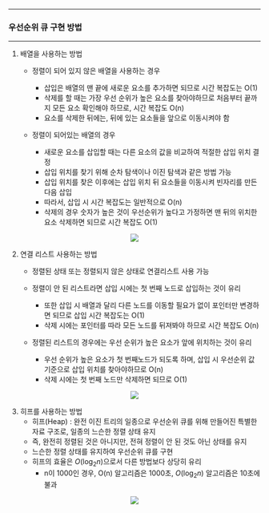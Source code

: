 -----
### 우선순위 큐 구현 방법
-----
1. 배열을 사용하는 방법
   - 정렬이 되어 있지 않은 배열을 사용하는 경우
     + 삽입은 배열의 맨 끝에 새로운 요소를 추가하면 되므로 시간 복잡도는 O(1)
     + 삭제를 할 때는 가장 우선 순위가 높은 요소를 찾아야하므로 처음부터 끝까지 모든 요소 확인해야 하므로, 시간 복잡도 O(n)
     + 요소를 삭제한 뒤에는, 뒤에 있는 요소들을 앞으로 이동시켜야 함

   - 정렬이 되어있는 배열의 경우
     + 새로운 요소를 삽입할 때는 다른 요소의 값을 비교하여 적절한 삽입 위치 결정
     + 삽입 위치를 찾기 위해 순차 탐색이나 이진 탐색과 같은 방법 가능
     + 삽입 위치를 찾은 이후에는 삽입 위치 뒤 요소들을 이동시켜 빈자리를 만든 다음 삽입
     + 따라서, 삽입 시 시간 복잡도는 일반적으로 O(n)
     + 삭제의 경우 숫자가 높은 것이 우선순위가 높다고 가정하면 맨 뒤의 위치한 요소 삭제하면 되므로 시간 복잡도 O(1)
<div align="center">
<img src="https://github.com/user-attachments/assets/808c4cd0-48ef-4fce-a133-6f5c3270e4fd">
</div>

2. 연결 리스트 사용하는 방법
   - 정렬된 상태 또는 정렬되지 않은 상태로 연결리스트 사용 가능
   - 정렬이 안 된 리스트라면 삽입 시에는 첫 번째 노드로 삽입하는 것이 유리
      + 또한 삽입 시 배열과 달리 다른 노드를 이동할 필요가 없이 포인터만 변경하면 되므로 삽입 시간 복잡도는 O(1)
      + 삭제 시에는 포인터를 따라 모든 노드를 뒤져봐야 하므로 시간 복잡도 O(n)

   - 정렬된 리스트의 경우에는 우선 순위가 높은 요소가 앞에 위치하는 것이 유리
     + 우선 순위가 높은 요소가 첫 번째노드가 되도록 하며, 삽입 시 우선순위 값 기준으로 삽입 위치를 찾아야하므로 O(n)
     + 삭제 시에는 첫 번째 노드만 삭제하면 되므로 O(1)

<div align="center">
<img src="https://github.com/user-attachments/assets/f68c73c3-2924-4e1b-886a-a96304ae2d41">
</div>

3. 히프를 사용하는 방법
   - 히프(Heap) : 완전 이진 트리의 일종으로 우선순위 큐를 위해 만들어진 특별한 자료 구조로, 일종의 느슨한 정렬 상태 유지
   - 즉, 완전히 정렬된 것은 아니지만, 전혀 정렬이 안 된 것도 아닌 상태를 유지
   - 느슨한 정렬 상태를 유지하여 우선순위 큐를 구현
   - 히프의 효율은 $O(\log_2 n)$으로서 다른 방법보다 상당히 유리
     + n이 1000인 경우, O(n) 알고리즘은 1000초, $O(\log_2 n)$ 알고리즘은 10초에 불과
<div align="center">
<img src="https://github.com/user-attachments/assets/8911eb71-e857-49b6-96f2-a7f0218d38e8">
</div>
